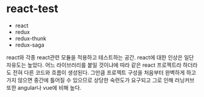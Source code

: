 # react-test
- react
- redux
- redux-thunk
- redux-saga

react와 각종 react관련 모듈을 적용하고 테스트하는 공간. react에 대한 인상은 일단 자유도는 높았다. 어느 라이브러리를 붙일 것이냐에 따라 같은
react 프로젝트라 하더라도 전혀 다른 코드와 흐름이 생성된다. 그만큼 프로젝트 구성을 처음부터 완벽하게 하고 가지 않으면 중간에 틀어질 수 있으므로
상당한 숙련도가 요구되고 그로 인해 러닝커브 또한 angular나 vue에 비해 높다.
